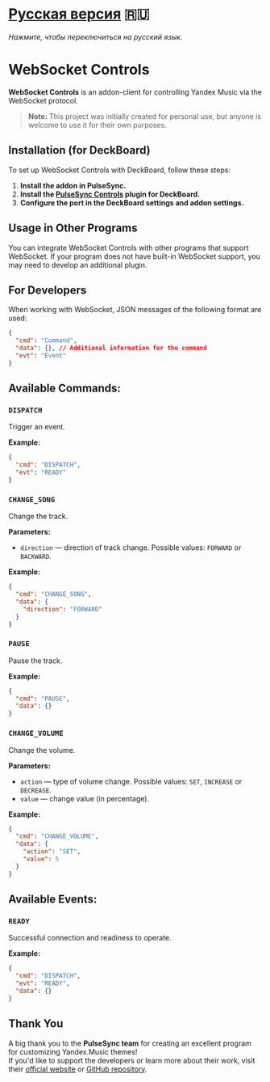 # [Русская версия](README_RU.md) 🇷🇺  
*Нажмите, чтобы переключиться на русский язык.*

# WebSocket Controls

**WebSocket Controls** is an addon-client for controlling Yandex Music via the WebSocket protocol.
> **Note:** This project was initially created for personal use, but anyone is welcome to use it for their own purposes.

## Installation (for DeckBoard)
To set up WebSocket Controls with DeckBoard, follow these steps:
1. **Install the addon in PulseSync.**
2. **Install the [PulseSync Controls](https://github.com/WolfySoCute/deckboard-pulsesync-controls) plugin for DeckBoard.**
3. **Configure the port in the DeckBoard settings and addon settings.**

## Usage in Other Programs
You can integrate WebSocket Controls with other programs that support WebSocket. If your program does not have built-in WebSocket support, you may need to develop an additional plugin.

## For Developers
When working with WebSocket, JSON messages of the following format are used:

```json
{
  "cmd": "Command",
  "data": {}, // Additional information for the command
  "evt": "Event"
}
```

## Available Commands:

### `DISPATCH`
Trigger an event.

**Example:**
```json
{ 
  "cmd": "DISPATCH", 
  "evt": "READY"
}
```

### `CHANGE_SONG`
Change the track.

**Parameters:**
- `direction` — direction of track change. Possible values: `FORWARD` or  `BACKWARD`.

**Example:**
```json
{ 
  "cmd": "CHANGE_SONG", 
  "data": { 
    "direction": "FORWARD" 
  } 
}
```

### `PAUSE`
Pause the track.

**Example:**
```json
{ 
  "cmd": "PAUSE", 
  "data": {} 
}
```

### `CHANGE_VOLUME`
Change the volume.

**Parameters:**
- `action` — type of volume change. Possible values: `SET`, `INCREASE` or `DECREASE`.
- `value` — change value (in percentage).

**Example:**
```json
{ 
  "cmd": "CHANGE_VOLUME", 
  "data": { 
    "action": "SET", 
    "value": 5 
  } 
}
```

## Available Events:

### `READY`
Successful connection and readiness to operate.

**Example:**
```json
{ 
  "cmd": "DISPATCH", 
  "evt": "READY", 
  "data": {} 
}
```

## Thank You
A big thank you to the **PulseSync team** for creating an excellent program for customizing Yandex.Music themes!  
If you'd like to support the developers or learn more about their work, visit their [official website](https://pulsesync.dev) or [GitHub repository](https://github.com/PulseSync-LLC/YMusic-DRPC).
